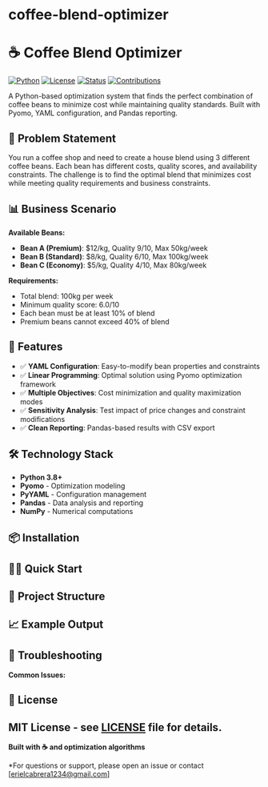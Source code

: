 # coffee-blend-optimizer

# ☕ Coffee Blend Optimizer

[![Python](https://img.shields.io/badge/python-v3.8+-blue.svg)](https://www.python.org/)
[![License](https://img.shields.io/badge/license-MIT-green.svg)](LICENSE)
[![Status](https://img.shields.io/badge/status-active-success.svg)]()
[![Contributions](https://img.shields.io/badge/contributions-welcome-orange.svg)](CONTRIBUTING.md)

A Python-based optimization system that finds the perfect combination of coffee beans to minimize cost while maintaining quality standards. Built with Pyomo, YAML configuration, and Pandas reporting.

## 🎯 Problem Statement

You run a coffee shop and need to create a house blend using 3 different coffee beans. Each bean has different costs, quality scores, and availability constraints. The challenge is to find the optimal blend that minimizes cost while meeting quality requirements and business constraints.

## 📊 Business Scenario

**Available Beans:**
- **Bean A (Premium)**: $12/kg, Quality 9/10, Max 50kg/week
- **Bean B (Standard)**: $8/kg, Quality 6/10, Max 100kg/week  
- **Bean C (Economy)**: $5/kg, Quality 4/10, Max 80kg/week

**Requirements:**
- Total blend: 100kg per week
- Minimum quality score: 6.0/10
- Each bean must be at least 10% of blend
- Premium beans cannot exceed 40% of blend

## 🚀 Features

- ✅ **YAML Configuration**: Easy-to-modify bean properties and constraints
- ✅ **Linear Programming**: Optimal solution using Pyomo optimization framework
- ✅ **Multiple Objectives**: Cost minimization and quality maximization modes
- ✅ **Sensitivity Analysis**: Test impact of price changes and constraint modifications
- ✅ **Clean Reporting**: Pandas-based results with CSV export

## 🛠️ Technology Stack

- **Python 3.8+**
- **Pyomo** - Optimization modeling
- **PyYAML** - Configuration management
- **Pandas** - Data analysis and reporting
- **NumPy** - Numerical computations

## 📦 Installation

## 🏃‍♂️ Quick Start

## 📁 Project Structure

## 📈 Example Output

## 🐛 Troubleshooting

**Common Issues:**

## 📄 License

MIT License - see [LICENSE](LICENSE) file for details.
---


**Built with ☕ and optimization algorithms**

*For questions or support, please open an issue or contact [erielcabrera1234@gmail.com]
